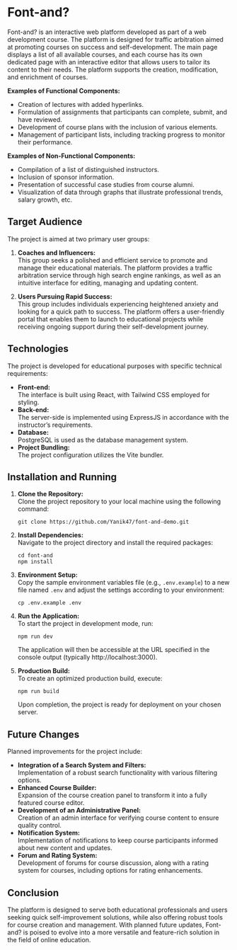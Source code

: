 # Font-and?

Font-and? is an interactive web platform developed as part of a web development course. The platform is designed for traffic arbitration aimed at promoting courses on success and self-development. The main page displays a list of all available courses, and each course has its own dedicated page with an interactive editor that allows users to tailor its content to their needs. The platform supports the creation, modification, and enrichment of courses.

**Examples of Functional Components:**
- Creation of lectures with added hyperlinks.
- Formulation of assignments that participants can complete, submit, and have reviewed.
- Development of course plans with the inclusion of various elements.
- Management of participant lists, including tracking progress to monitor their performance.

**Examples of Non-Functional Components:**
- Compilation of a list of distinguished instructors.
- Inclusion of sponsor information.
- Presentation of successful case studies from course alumni.
- Visualization of data through graphs that illustrate professional trends, salary growth, etc.

## Target Audience

The project is aimed at two primary user groups:

1. **Coaches and Influencers:**  
   This group seeks a polished and efficient service to promote and manage their educational materials. The platform provides a traffic arbitration service through high search engine rankings, as well as an intuitive interface for editing, managing and updating content.

2. **Users Pursuing Rapid Success:**  
   This group includes individuals experiencing heightened anxiety and looking for a quick path to success. The platform offers a user-friendly portal that enables them to launch to educational projects while receiving ongoing support during their self-development journey.

## Technologies

The project is developed for educational purposes with specific technical requirements:
- **Front-end:**  
  The interface is built using React, with Tailwind CSS employed for styling.
- **Back-end:**  
  The server-side is implemented using ExpressJS in accordance with the instructor’s requirements.
- **Database:**  
  PostgreSQL is used as the database management system.
- **Project Bundling:**  
  The project configuration utilizes the Vite bundler.

## Installation and Running

1. **Clone the Repository:**  
   Clone the project repository to your local machine using the following command:
   ```
   git clone https://github.com/Yanik47/font-and-demo.git
   ```

2. **Install Dependencies:**  
   Navigate to the project directory and install the required packages:
   ```
   cd font-and
   npm install
   ```

3. **Environment Setup:**  
   Copy the sample environment variables file (e.g., `.env.example`) to a new file named `.env` and adjust the settings according to your environment:
   ```
   cp .env.example .env
   ```

4. **Run the Application:**  
   To start the project in development mode, run:
   ```
   npm run dev
   ```
   The application will then be accessible at the URL specified in the console output (typically http://localhost:3000).

5. **Production Build:**  
   To create an optimized production build, execute:
   ```
   npm run build
   ```
   Upon completion, the project is ready for deployment on your chosen server.

## Future Changes

Planned improvements for the project include:
- **Integration of a Search System and Filters:**  
  Implementation of a robust search functionality with various filtering options.
- **Enhanced Course Builder:**  
  Expansion of the course creation panel to transform it into a fully featured course editor.
- **Development of an Administrative Panel:**  
  Creation of an admin interface for verifying course content to ensure quality control.
- **Notification System:**  
  Implementation of notifications to keep course participants informed about new content and updates.
- **Forum and Rating System:**  
  Development of forums for course discussion, along with a rating system for courses, including options for rating enhancements.

## Conclusion

The platform is designed to serve both educational professionals and users seeking quick self-improvement solutions, while also offering robust tools for course creation and management. With planned future updates, Font-and? is poised to evolve into a more versatile and feature-rich solution in the field of online education.

